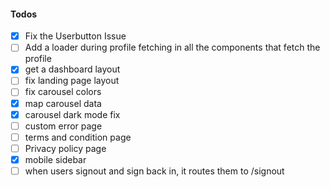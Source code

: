 #### Todos

- [x] Fix the Userbutton Issue
- [ ] Add a loader during profile fetching in all the components that fetch the profile
- [x] get a dashboard layout
- [ ] fix landing page layout
- [ ] fix carousel colors
- [x] map carousel data
- [x] carousel dark mode fix
- [ ] custom error page
- [ ] terms and condition page
- [ ] Privacy policy page
- [x] mobile sidebar
- [ ] when users signout and sign back in, it routes them to /signout
